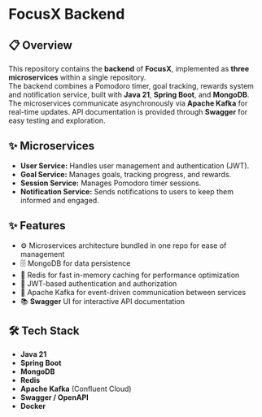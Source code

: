 # FocusX Backend

## 📋 **Overview**  
This repository contains the **backend** of **FocusX**, implemented as **three microservices** within a single repository.  
The backend combines a Pomodoro timer, goal tracking, rewards system and notification service, built with **Java 21**, **Spring Boot**, and **MongoDB**.  
The microservices communicate asynchronously via **Apache Kafka** for real-time updates.
API documentation is provided through **Swagger** for easy testing and exploration.

## ✨ **Microservices**  
- **User Service:** Handles user management and authentication (JWT).  
- **Goal Service:** Manages goals, tracking progress, and rewards.  
- **Session Service:** Manages Pomodoro timer sessions.
- **Notification Service:** Sends notifications to users to keep them informed and engaged.

## ✨ **Features**  
- ⚙️ Microservices architecture bundled in one repo for ease of management  
- 🗄️ MongoDB for data persistence
- 💾 Redis for fast in-memory caching for performance optimization
- 🔐 JWT-based authentication and authorization  
- 📨 Apache Kafka for event-driven communication between services
- 📚 **Swagger** UI for interactive API documentation

## 🛠️ **Tech Stack**  
- **Java 21**  
- **Spring Boot**  
- **MongoDB**
- **Redis**
- **Apache Kafka** (Confluent Cloud)  
- **Swagger / OpenAPI**  
- **Docker**

